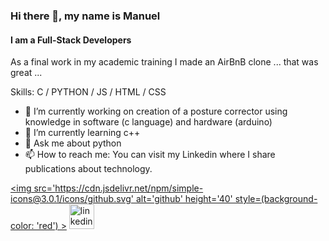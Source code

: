 ### Hi there 👋, my name is Manuel
#### I am a Full-Stack Developers 
As a final work in my academic training I made an AirBnB clone ... that was great ...

Skills: C / PYTHON / JS / HTML / CSS

- 🔭 I’m currently working on creation of a posture corrector using knowledge in software (c language) and hardware (arduino) 
- 🌱 I’m currently learning c++ 
- 💬 Ask me about python 
- 📫 How to reach me: You can visit my Linkedin where I share publications about technology. 


[<img src='https://cdn.jsdelivr.net/npm/simple-icons@3.0.1/icons/github.svg' alt='github' height='40' style=(background-color: 'red') >](https://github.com/https://github.com/Manuel-condori)  [<img src='https://cdn.jsdelivr.net/npm/simple-icons@3.0.1/icons/linkedin.svg' alt='linkedin' height='40'>](https://www.linkedin.com/in/https://www.linkedin.com/in/mcondori28//)   


